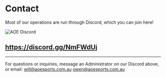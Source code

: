 # Contact

Most of our operations are run through Discord, which you can join here! 


![AOE Discord](https://i.imgur.com/T4R0dSP.png)
## https://discord.gg/NmFWdUj

* * *

For questions or inquiries, message an Administrator on our Discord above, or email:
will@aoesports.com.au
owen@aoesports.com.au
